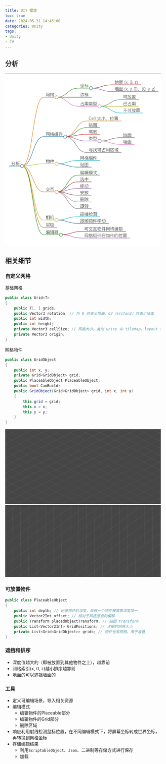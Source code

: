```yaml
---
title: DIY 摆放
toc: true
date: 2024-05-31 14:45:00
categories: Unity
tags:
- Unity
- C#
---
```


## 分析

<center>
    <img src="52/mind-map.png" />
</center>

## 相关细节

### 自定义网格

基础网格
```C#
public class Grid<T>
{
    public T[, ] grids;
    public Vector3 rotation; // 为 0 时表示地面，63（arctan2）时表示墙面
    public int width;
    public int height;
    private Vector3 cellSize; // 网格大小，类似 unity 中 tilemap，layout 设置为`isometric`类型，(2, 1, 1) 表示每个 cell 的 width:height 为 2:1
    private Vector3 origin;
}
```

网格物件
```C#
public class GridObject
{
    public int x, y;
    private Grid<GridObject> grid;
    public PlaceableObject PlaceableObject;
    public bool CanBuild;
    public GridObject(Grid<GridObject> grid, int x, int y)
    {
        this.grid = grid;
        this.x = x;
        this.y = y;
    }
}
```

<center>
    <img src="52/grid-ground.jpg" />
    <img src="52/grid-wall.png" />
</center>

### 可放置物件

```C#
public class PlaceableObject
{
    public int depth; // 记录物件的深度，每有一个物件被放置深度加一
    public Vector2Int offset; // 相对于网格原点的偏移
    public Transform placedObjectTransform; // 贴图 transform
    public List<Vector2Int> GridPositions; // 占据的网格大小
    private List<Grid<GridObject>> grids; // 物件也有网格，用于堆叠
}
```

### 遮挡和排序

- 深度值越大的（即被放置到其他物件之上），越靠前
- 网格索引(x, 0, z)越小排序越靠前
- 地面的可以遮挡墙面的

### 工具

- 定义可编辑场景，导入相关资源
- 编辑模式
  - 编辑物件的Placeable部分
  - 编辑物件的Grid部分
  - 删除区域
- 响应利用射线检测鼠标位置，在不同编辑模式下，将屏幕坐标转成世界坐标，再转换到网格坐标
- 存储编辑结果
  - 利用`ScriptableObject`、`Json`、二进制等存储方式进行保存
  - 加载
